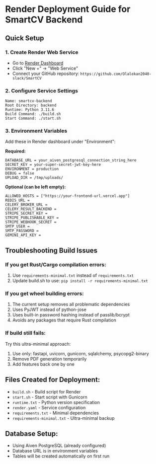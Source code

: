 # Render Deployment Guide for SmartCV Backend

## Quick Setup

### 1. Create Render Web Service
- Go to [Render Dashboard](https://dashboard.render.com)
- Click "New +" → "Web Service"
- Connect your GitHub repository: `https://github.com/Olalekan2040-slack/SmartCV`

### 2. Configure Service Settings
```
Name: smartcv-backend
Root Directory: backend
Runtime: Python 3.11.6
Build Command: ./build.sh
Start Command: ./start.sh
```

### 3. Environment Variables
Add these in Render dashboard under "Environment":

**Required:**
```
DATABASE_URL = your_aiven_postgresql_connection_string_here
SECRET_KEY = your-super-secret-jwt-key-here
ENVIRONMENT = production
DEBUG = false
UPLOAD_DIR = /tmp/uploads/
```

**Optional (can be left empty):**
```
ALLOWED_HOSTS = ["https://your-frontend-url.vercel.app"]
REDIS_URL = 
CELERY_BROKER_URL = 
CELERY_RESULT_BACKEND = 
STRIPE_SECRET_KEY = 
STRIPE_PUBLISHABLE_KEY = 
STRIPE_WEBHOOK_SECRET = 
SMTP_USER = 
SMTP_PASSWORD = 
GEMINI_API_KEY = 
```

## Troubleshooting Build Issues

### If you get Rust/Cargo compilation errors:
1. Use `requirements-minimal.txt` instead of `requirements.txt`
2. Update build.sh to use: `pip install -r requirements-minimal.txt`

### If you get wheel building errors:
1. The current setup removes all problematic dependencies
2. Uses PyJWT instead of python-jose
3. Uses built-in password hashing instead of passlib/bcrypt
4. Avoids any packages that require Rust compilation

### If build still fails:
Try this ultra-minimal approach:
1. Use only: fastapi, uvicorn, gunicorn, sqlalchemy, psycopg2-binary
2. Remove PDF generation temporarily
3. Add features back one by one

## Files Created for Deployment:
- `build.sh` - Build script for Render
- `start.sh` - Start script with Gunicorn
- `runtime.txt` - Python version specification
- `render.yaml` - Service configuration
- `requirements.txt` - Minimal dependencies
- `requirements-minimal.txt` - Ultra-minimal backup

## Database Setup:
- Using Aiven PostgreSQL (already configured)
- Database URL is in environment variables
- Tables will be created automatically on first run
